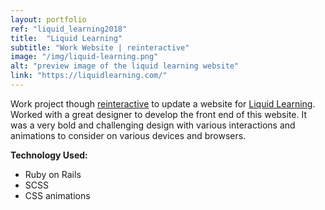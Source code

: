 ```yaml
---
layout: portfolio
ref: "liquid_learning2018"
title:  "Liquid Learning"
subtitle: "Work Website | reinteractive"
image: "/img/liquid-learning.png"
alt: "preview image of the liquid learning website"
link: "https://liquidlearning.com/"
---
```


Work project though [reinteractive](https://reinteractive.com/) to update a website for [Liquid Learning](https://liquidlearning.com/). Worked with a great designer to develop the front end of this website. It was a very bold and challenging design with various interactions and animations to consider on various devices and browsers.

**Technology Used:**
 - Ruby on Rails
 - SCSS
 - CSS animations
